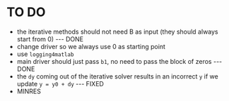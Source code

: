 # TO DO

- the iterative methods should not need B as input (they should always start from 0) --- DONE
- change driver so we always use 0 as starting point
- use `logging4matlab`
- main driver should just pass `b1`, no need to pass the block of zeros --- DONE
- the `dy` coming out of the iterative solver results in an incorrect `y` if we update `y = y0 + dy` --- FIXED
- MINRES
